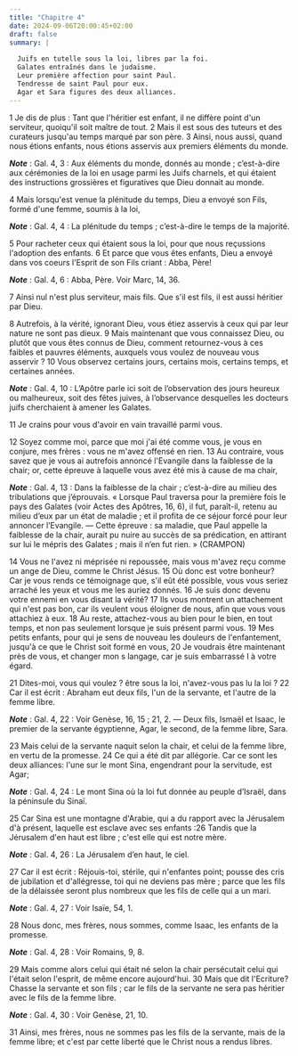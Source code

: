 ```yaml
---
title: "Chapitre 4"
date: 2024-09-06T20:00:45+02:00
draft: false
summary: |
  
  Juifs en tutelle sous la loi, libres par la foi.
  Galates entraînés dans le judaïsme.
  Leur première affection pour saint Paul.
  Tendresse de saint Paul pour eux.
  Agar et Sara figures des deux alliances.
---
```



1 Je dis de plus : Tant que l'héritier est enfant, il ne diffère point d'un serviteur, quoiqu'il soit maître de tout. 2 Mais il est sous des tuteurs et des curateurs jusqu'au temps marqué par son père. 3 Ainsi, nous aussi, quand nous étions enfants, nous étions asservis aux premiers éléments du monde.

***Note*** :  Gal. 4, 3 : Aux éléments du monde, donnés au monde ; c’est-à-dire aux cérémonies de la loi en usage parmi les Juifs charnels, et qui étaient des instructions grossières et figuratives que Dieu donnait au monde.

4 Mais lorsqu'est venue la plénitude du temps, Dieu a envoyé son Fils, formé d'une femme, soumis à la loi,

***Note*** :  Gal. 4, 4 : La plénitude du temps ; c’est-à-dire le temps de la majorité.

5 Pour racheter ceux qui étaient sous la loi, pour que nous reçussions l'adoption des enfants. 6 Et parce que vous êtes enfants, Dieu a envoyé dans vos coeurs l'Esprit de son Fils criant : Abba, Père!

***Note*** :  Gal. 4, 6 : Abba, Père. Voir Marc, 14, 36.

7 Ainsi nul n'est plus serviteur, mais fils. Que s'il est fils, il est aussi héritier par Dieu.


8 Autrefois, à la vérité, ignorant Dieu, vous étiez asservis à ceux qui par leur nature ne sont pas dieux. 9 Mais maintenant que vous connaissez Dieu, ou plutôt que vous êtes connus de Dieu, comment retournez-vous à ces faibles et pauvres éléments, auxquels vous voulez de nouveau vous asservir ? 10 Vous observez certains jours, certains mois, certains temps, et certaines années.

***Note*** :  Gal. 4, 10 : L’Apôtre parle ici soit de l’observation des jours heureux ou malheureux, soit des fêtes juives, à l’observance desquelles les docteurs juifs cherchaient à amener les Galates.

11 Je crains pour vous d'avoir en vain travaillé parmi vous.


12 Soyez comme moi, parce que moi j'ai été comme vous, je vous en conjure, mes frères : vous ne m'avez offensé en rien. 13 Au contraire, vous savez que je vous ai autrefois annoncé l'Evangile dans la faiblesse de la chair; or, cette épreuve à laquelle vous avez été mis à cause de ma chair,

***Note*** :  Gal. 4, 13 : Dans la faiblesse de la chair ; c’est-à-dire au milieu des tribulations que j’éprouvais. « Lorsque Paul traversa pour la première fois le pays des Galates (voir Actes des Apôtres, 16, 6), il fut, paraît-il, retenu au milieu d’eux par un état de maladie ; et il profita de ce séjour forcé pour leur annoncer l’Evangile. ― Cette épreuve : sa maladie, que Paul appelle la faiblesse de la chair, aurait pu nuire au succès de sa prédication, en attirant sur lui le mépris des Galates ; mais il n’en fut rien. » (CRAMPON)

14 Vous ne l'avez ni méprisée ni repoussée, mais vous m'avez reçu comme un ange de Dieu, comme le Christ Jésus. 15 Où donc est votre bonheur? Car je vous rends ce témoignage que, s'il eût été possible, vous vous seriez arraché les yeux et vous me les auriez donnés. 16 Je suis donc devenu votre ennemi en vous disant la vérité? 17 Ils vous montrent un attachement qui n'est pas bon, car ils veulent vous éloigner de nous, afin que vous vous attachiez à eux. 18 Au reste, attachez-vous au bien pour le bien, en tout temps, et non pas seulement lorsque je suis présent parmi vous. 19 Mes petits enfants, pour qui je sens de nouveau les douleurs de l'enfantement, jusqu'à ce que le Christ soit formé en vous, 20 Je voudrais être maintenant près de vous, et changer mon s langage, car je suis embarrassé I à votre égard.


21 Dites-moi, vous qui voulez ? être sous la loi, n'avez-vous pas lu la loi ? 22 Car il est écrit : Abraham eut deux fils, l'un de la servante, et l'autre de la femme libre.

***Note*** :  Gal. 4, 22 : Voir Genèse, 16, 15 ; 21, 2. ― Deux fils, Ismaël et Isaac, le premier de la servante égyptienne, Agar, le second, de la femme libre, Sara.

23 Mais celui de la servante naquit selon la chair, et celui de la femme libre, en vertu de la promesse. 24 Ce qui a été dit par allégorie. Car ce sont les deux alliances: l'une sur le mont Sina, engendrant pour la servitude, est Agar;

***Note*** :  Gal. 4, 24 : Le mont Sina où la loi fut donnée au peuple d’Israël, dans la péninsule du Sinaï.

25 Car Sina est une montagne d'Arabie, qui a du rapport avec la Jérusalem d'à présent, laquelle est esclave avec ses enfants :26 Tandis que la Jérusalem d'en haut est libre ; c'est elle qui est notre mère.

***Note*** :  Gal. 4, 26 : La Jérusalem d’en haut, le ciel.

27 Car il est écrit : Réjouis-toi, stérile, qui n'enfantes point; pousse des cris de jubilation et d'allégresse, toi qui ne deviens pas mère ; parce que les fils de la délaissée seront plus nombreux que les fils de celle qui a un mari.

***Note*** :  Gal. 4, 27 : Voir Isaïe, 54, 1.

28 Nous donc, mes frères, nous sommes, comme Isaac, les enfants de la promesse.

***Note*** :  Gal. 4, 28 : Voir Romains, 9, 8.

29 Mais comme alors celui qui était né selon la chair persécutait celui qui l'était selon l'esprit, de même encore aujourd'hui. 30 Mais que dit l'Ecriture? Chasse la servante et son fils ; car le fils de la servante ne sera pas héritier avec le fils de la femme libre.

***Note*** :  Gal. 4, 30 : Voir Genèse, 21, 10.

31 Ainsi, mes frères, nous ne sommes pas les fils de la servante, mais de la femme libre; et c'est par cette liberté que le Christ nous a rendus libres.

